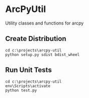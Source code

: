 # ArcPyUtil

Utility classes and functions for arcpy

## Create Distribution

```shell=
cd c:\projects\arcpy-util
python setup.py sdist bdist_wheel
```

## Run Unit Tests

```shell
cd c:\projects\arcpy-util
env\Scripts\activate
python test.py
```
